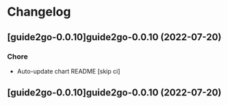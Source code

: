 # Changelog


## [guide2go-0.0.10]guide2go-0.0.10 (2022-07-20)

### Chore

- Auto-update chart README [skip ci]



## [guide2go-0.0.10]guide2go-0.0.10 (2022-07-20)
